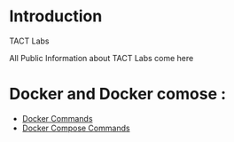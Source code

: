 # Introduction 

TACT Labs

All Public Information about TACT Labs come here

# Docker and Docker comose :

  * [Docker Commands](docker-commands.md)
  * [Docker Compose Commands](docker-compose-commands.md)


